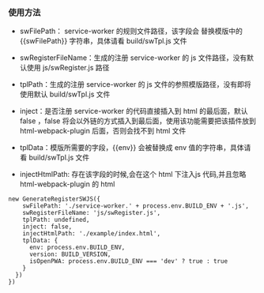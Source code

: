 ### 使用方法
* swFilePath： service-worker 的规则文件路径，该字段会 替换模版中的 {{swFilePath}} 字符串，具体请看 build/swTpl.js 文件

* swRegisterFileName：生成的注册 service-worker 的 js 文件路径，没有默认使用 js/swRegister.js 路径

* tplPath：生成的注册 service-worker 的 js 文件的参照模版路径，没有即将使用默认 build/swTpl.js 文件

* inject：是否注册 service-worker 的代码直接插入到 html 的最后面，默认 false ，false 将会以外链的方式插入到最后面，使用该功能需要把该插件放到 html-webpack-plugin 后面，否则会找不到 html 文件

* tplData：模版所需要的字段，{{env}} 会被替换成 env 值的字符串，具体请看 build/swTpl.js 文件

* injectHtmlPath: 存在该字段的时候,会在这个 html 下注入js 代码,并且忽略 html-webpack-plugin 的 html
```
new GenerateRegisterSWJS({
    swFilePath: './service-worker.' + process.env.BUILD_ENV + '.js',
    swRegisterFileName: 'js/swRegister.js',
    tplPath: undefined,
    inject: false,
    injectHtmlPath: './example/index.html',
    tplData: {
      env: process.env.BUILD_ENV,
      version: BUILD_VERSION,
      isOpenPWA: process.env.BUILD_ENV === 'dev' ? true : true
    }
  })
})
```
